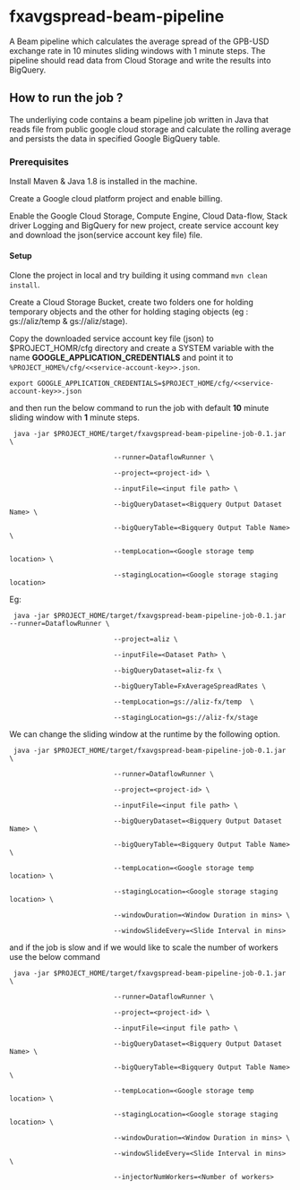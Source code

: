 # fxavgspread-beam-pipeline
A Beam pipeline which calculates the average spread of the GPB-USD exchange rate in 10 minutes sliding windows with 1 minute steps. The pipeline should read data from Cloud Storage and write the results into BigQuery.


## How to run the job ?

The underliying code contains a beam pipeline job written in Java that reads file from public google cloud storage and calculate the rolling average and persists the data in specified Google BigQuery table. 


### Prerequisites

Install Maven & Java 1.8 is installed in the machine.

Create a Google cloud platform project and enable billing. 

Enable the Google Cloud Storage, Compute Engine, Cloud Data-flow, Stack driver Logging and BigQuery for new project, create service account key and download the json(service account key file)  file.


#### Setup

Clone the project in local and try building it using command `mvn clean install`.

Create a Cloud Storage Bucket, create two folders one for holding temporary objects and the other for holding staging objects (eg : gs://aliz/temp & gs://aliz/stage).

Copy the downloaded service account key file (json) to $PROJECT_HOMR/cfg directory and create a SYSTEM variable with the name **GOOGLE_APPLICATION_CREDENTIALS** and point it to `%PROJECT_HOME%/cfg/<<service-account-key>>.json`.

`export GOOGLE_APPLICATION_CREDENTIALS=$PROJECT_HOME/cfg/<<service-account-key>>.json`

and then run the below command to run the job with default **10** minute sliding window with **1** minute steps.


     java -jar $PROJECT_HOME/target/fxavgspread-beam-pipeline-job-0.1.jar \

                              --runner=DataflowRunner \
                              
                              --project=<project-id> \
                              
                              --inputFile=<input file path> \
                              
                              --bigQueryDataset=<Bigquery Output Dataset Name> \
                              
                              --bigQueryTable=<Bigquery Output Table Name> \ 
                              
                              --tempLocation=<Google storage temp location> \
                              
                              --stagingLocation=<Google storage staging location> 
    
Eg:




     java -jar $PROJECT_HOME/target/fxavgspread-beam-pipeline-job-0.1.jar --runner=DataflowRunner \
                              
                              --project=aliz \
                              
                              --inputFile=<Dataset Path> \
                              
                              --bigQueryDataset=aliz-fx \
                              
                              --bigQueryTable=FxAverageSpreadRates \
                              
                              --tempLocation=gs://aliz-fx/temp  \
                              
                              --stagingLocation=gs://aliz-fx/stage



We can change the sliding window at the runtime by the following option.


     java -jar $PROJECT_HOME/target/fxavgspread-beam-pipeline-job-0.1.jar \

                              --runner=DataflowRunner \
                              
                              --project=<project-id> \
                              
                              --inputFile=<input file path> \
                              
                              --bigQueryDataset=<Bigquery Output Dataset Name> \ 
                              
                              --bigQueryTable=<Bigquery Output Table Name> \
                              
                              --tempLocation=<Google storage temp location> \
                              
                              --stagingLocation=<Google storage staging location> \
                              
                              --windowDuration=<Window Duration in mins> \
                              
                              --windowSlideEvery=<Slide Interval in mins>


and if the job is slow and if we would like to scale the number of workers use the below command


     java -jar $PROJECT_HOME/target/fxavgspread-beam-pipeline-job-0.1.jar \

                              --runner=DataflowRunner \
                              
                              --project=<project-id> \
                              
                              --inputFile=<input file path> \
                              
                              --bigQueryDataset=<Bigquery Output Dataset Name> \
                              
                              --bigQueryTable=<Bigquery Output Table Name> \ 
                              
                              --tempLocation=<Google storage temp location> \
                              
                              --stagingLocation=<Google storage staging location> \
                              
                              --windowDuration=<Window Duration in mins> \
                              
                              --windowSlideEvery=<Slide Interval in mins> \
                              
                              --injectorNumWorkers=<Number of workers> 